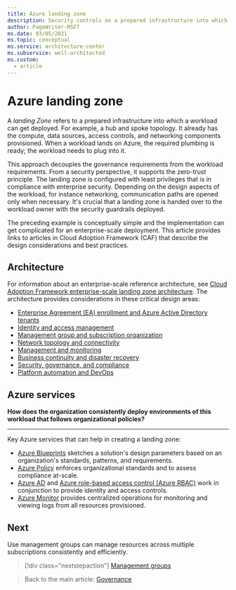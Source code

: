 ```yaml
---
title: Azure landing zone
description: Security controls on a prepared infrastructure into which a workload can get deployed.
author: PageWriter-MSFT
ms.date: 03/05/2021
ms.topic: conceptual
ms.service: architecture-center
ms.subservice: well-architected
ms.custom:
  - article
---
```


# Azure landing zone

A _landing Zone_ refers to a prepared infrastructure into which a workload can get deployed. For example, a hub and spoke topology. It already has the compute, data sources, access controls, and networking components provisioned. When a workload lands on Azure, the required plumbing is ready; the workload needs to plug into it. 

This approach decouples the governance requirements from the workload requirements. From a security perspective, it supports the zero-trust principle. The landing zone is configured with least privileges that is in compliance with enterprise security. Depending on the design aspects of the workload, for instance networking, communication paths are opened only when necessary. It's crucial that a landing zone is handed over to the workload owner with the security guardrails deployed.

The preceding example is conceptually simple and the implementation can get complicated for an enterprise-scale deployment. This article provides links to articles in Cloud Adoption Framework (CAF) that describe the design considerations and best practices.

## Architecture
For information about an enterprise-scale reference architecture, see [Cloud Adoption Framework enterprise-scale landing zone architecture](/azure/cloud-adoption-framework/ready/enterprise-scale/architecture). The architecture provides considerations in these critical design areas:
- [Enterprise Agreement (EA) enrollment and Azure Active Directory tenants](/azure/cloud-adoption-framework/ready/enterprise-enrollment-and-azure-ad-tenants.md)
- [Identity and access management](/azure/cloud-adoption-framework/ready/identity-and-access-management.md)
- [Management group and subscription organization](/azure/cloud-adoption-framework/ready/management-group-and-subscription-organization.md)
- [Network topology and connectivity](/azure/cloud-adoption-framework/ready/network-topology-and-connectivity.md)
- [Management and monitoring](/azure/cloud-adoption-framework/ready/management-and-monitoring.md)
- [Business continuity and disaster recovery](/azure/cloud-adoption-framework/ready/business-continuity-and-disaster-recovery.md)
- [Security, governance, and compliance](/azure/cloud-adoption-framework/ready/security-governance-and-compliance.md)
- [Platform automation and DevOps](/azure/cloud-adoption-framework/ready/platform-automation-and-devops.md)

## Azure services
**How does the organization consistently deploy environments of this workload that follows organizational policies?**
***

Key Azure services that can help in creating a landing zone:

- [Azure Blueprints](/azure/governance/blueprints/overview) sketches a solution's design parameters based on an organization's standards, patterns, and requirements.
- [Azure Policy](/azure/governance/policy/overview) enforces organizational standards and to assess compliance at-scale.
- [Azure AD](/services/active-directory/) and [Azure role-based access control (Azure RBAC)](/azure/role-based-access-control/overview) work in conjunction to provide identity and access controls.
- [Azure Monitor](/azure/active-directory/reports-monitoring/concept-activity-logs-azure-monitor) provides centralized operations for monitoring and viewing logs from all resources provisioned. 

## Next
Use management groups can manage resources across multiple subscriptions consistently and efficiently. 

> [!div class="nextstepaction"]
> [Management groups](design-management-groups.md)

> Back to the main article: [Governance](design-governance.md)